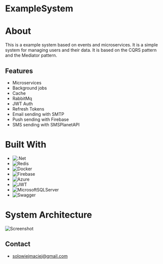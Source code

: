 # ExampleSystem

# About
This is a example system based on events and microservices. It is a simple system for managing users and their data. 
It is based on the CQRS pattern and the Mediator pattern.



## Features
- Microservices
- Background jobs
- Cache
- RabbitMq
- JWT Auth
- Refresh Tokens
- Email sending with SMTP
- Push sending with Firebase
- SMS sending with SMSPlanetAPI


# Built With
* ![.Net](https://img.shields.io/badge/.NET-5C2D91?style=for-the-badge&logo=.net&logoColor=white)
* ![Redis](https://img.shields.io/badge/redis-%23DD0031.svg?style=for-the-badge&logo=redis&logoColor=white)
* ![Docker](https://img.shields.io/badge/docker-%230db7ed.svg?style=for-the-badge&logo=docker&logoColor=white)
* ![Firebase](https://img.shields.io/badge/firebase-%23039BE5.svg?style=for-the-badge&logo=firebase)
* ![Azure](https://img.shields.io/badge/azure-%230072C6.svg?style=for-the-badge&logo=azure-devops&logoColor=white)
* ![JWT](https://img.shields.io/badge/JWT-black?style=for-the-badge&logo=JSON%20web%20tokens)
* ![MicrosoftSQLServer](https://img.shields.io/badge/Microsoft%20SQL%20Sever-CC2927?style=for-the-badge&logo=microsoft%20sql%20server&logoColor=white)
* ![Swagger](https://img.shields.io/badge/-Swagger-%23Clojure?style=for-the-badge&logo=swagger&logoColor=white)

# System Architecture

![Screenshot](https://lucid.app/publicSegments/view/035a7cbe-25e0-4920-a173-b3b58d1ec899/image.jpeg)

## Contact

- solowiejmaciej@gmail.com